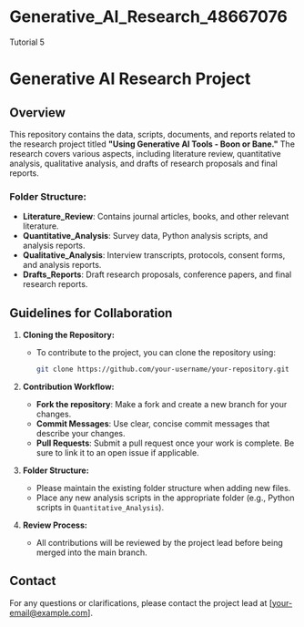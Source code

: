 # Generative_AI_Research_48667076
Tutorial 5

# Generative AI Research Project

## Overview

This repository contains the data, scripts, documents, and reports related to the research project titled **"Using Generative AI Tools - Boon or Bane."** The research covers various aspects, including literature review, quantitative analysis, qualitative analysis, and drafts of research proposals and final reports.

### Folder Structure:
- **Literature_Review**: Contains journal articles, books, and other relevant literature.
- **Quantitative_Analysis**: Survey data, Python analysis scripts, and analysis reports.
- **Qualitative_Analysis**: Interview transcripts, protocols, consent forms, and analysis reports.
- **Drafts_Reports**: Draft research proposals, conference papers, and final research reports.


## Guidelines for Collaboration

1. **Cloning the Repository:**
   - To contribute to the project, you can clone the repository using:
     ```bash
     git clone https://github.com/your-username/your-repository.git
     ```

2. **Contribution Workflow:**
   - **Fork the repository**: Make a fork and create a new branch for your changes.
   - **Commit Messages**: Use clear, concise commit messages that describe your changes.
   - **Pull Requests**: Submit a pull request once your work is complete. Be sure to link it to an open issue if applicable.

3. **Folder Structure:**
   - Please maintain the existing folder structure when adding new files.
   - Place any new analysis scripts in the appropriate folder (e.g., Python scripts in `Quantitative_Analysis`).

4. **Review Process:**
   - All contributions will be reviewed by the project lead before being merged into the main branch.

## Contact

For any questions or clarifications, please contact the project lead at [your-email@example.com].
